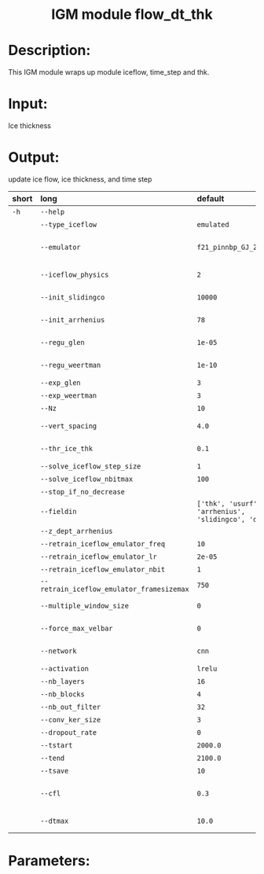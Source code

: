 
### <h1 align="center" id="title">IGM module flow_dt_thk </h1>

# Description:

This IGM module wraps up module iceflow, time_step and thk.

# Input:

Ice thickness

# Output:

update ice flow, ice thickness, and time step



|short|long|default|help|
| :--- | :--- | :--- | :--- |
|`-h`|`--help`||show this help message and exit|
||`--type_iceflow`|`emulated`|emulated, solved, diagnostic|
||`--emulator`|`f21_pinnbp_GJ_23_a`|Directory path of the deep-learning ice flow model,               create a new if empty string|
||`--iceflow_physics`|`2`|2 for blatter, 4 for stokes, this is also the number of DOF|
||`--init_slidingco`|`10000`|Initial sliding coeeficient slidingco (default: 0)|
||`--init_arrhenius`|`78`|Initial arrhenius factor arrhenuis (default: 78)|
||`--regu_glen`|`1e-05`|Regularization parameter for Glen's flow law|
||`--regu_weertman`|`1e-10`|Regularization parameter for Weertman's sliding law|
||`--exp_glen`|`3`|Glen's flow law exponent|
||`--exp_weertman`|`3`|Weertman's law exponent|
||`--Nz`|`10`|Nz for the vertical discretization|
||`--vert_spacing`|`4.0`|1.0 for equal vertical spacing, 4.0 otherwise (4.0)|
||`--thr_ice_thk`|`0.1`|Threshold Ice thickness for computing strain rate|
||`--solve_iceflow_step_size`|`1`|solver_step_size|
||`--solve_iceflow_nbitmax`|`100`|solver_nbitmax|
||`--stop_if_no_decrease`||stop_if_no_decrease for the solver|
||`--fieldin`|`['thk', 'usurf', 'arrhenius', 'slidingco', 'dX']`|Input parameter of the iceflow emulator|
||`--z_dept_arrhenius`||dimension of each field in z|
||`--retrain_iceflow_emulator_freq`|`10`|retrain_iceflow_emulator_freq|
||`--retrain_iceflow_emulator_lr`|`2e-05`|retrain_iceflow_emulator_lr|
||`--retrain_iceflow_emulator_nbit`|`1`|retrain_iceflow_emulator_nbit|
||`--retrain_iceflow_emulator_framesizemax`|`750`|retrain_iceflow_emulator_framesizemax|
||`--multiple_window_size`|`0`|If a U-net, this force window size a multiple of 2**N (default: 0)|
||`--force_max_velbar`|`0`|This permits to artif. upper-bound velocities, active if > 0 (default: 0)|
||`--network`|`cnn`|This is the type of network, it can be cnn or unet|
||`--activation`|`lrelu`|lrelu|
||`--nb_layers`|`16`|nb_layers|
||`--nb_blocks`|`4`|Number of block layer in the U-net|
||`--nb_out_filter`|`32`|nb_out_filter|
||`--conv_ker_size`|`3`|conv_ker_size|
||`--dropout_rate`|`0`|dropout_rate|
||`--tstart`|`2000.0`|Start modelling time (default 2000)|
||`--tend`|`2100.0`|End modelling time (default: 2100)|
||`--tsave`|`10`|Save result each X years (default: 10)|
||`--cfl`|`0.3`|CFL number for the stability of the mass conservation scheme,         it must be below 1 (Default: 0.3)|
||`--dtmax`|`10.0`|Maximum time step allowed, used only with slow ice (default: 10.0)|
 
# Parameters: 
